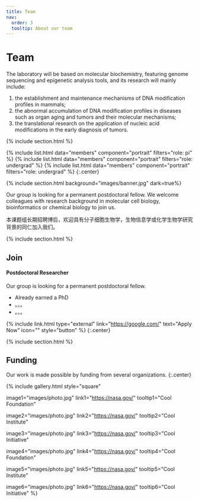 ```yaml
---
title: Team
nav:
  order: 3
  tooltip: About our team
---
```


# <i class="fas fa-users"></i>Team

The laboratory will be based on molecular biochemistry, featuring genome sequencing and epigenetic analysis tools, and its research will mainly include: 
1. the establishment and maintenance mechanisms of DNA modification profiles in mammals; 
2. the abnormal accumulation of DNA modification profiles in diseases such as organ aging and tumors and their molecular mechanisms; 
3. the translational research on the application of nucleic acid modifications in the early diagnosis of tumors.

{% include section.html %}

{%
  include list.html
  data="members"
  component="portrait"
  filters="role: pi"
%}
{%
  include list.html
  data="members"
  component="portrait"
  filters="role: undergrad"
%}
{%
  include list.html
  data="members"
  component="portrait"
  filters="role: undergrad"
%}
{:.center}

{% include section.html background="images/banner.jpg" dark=true%}

Our group is looking for a permanent postdoctoral fellow. 
We welcome colleagues with research background in molecular cell biology, bioinformatics or chemical biology to join us.

本课题组长期招聘博后，欢迎具有分子细胞生物学，生物信息学或化学生物学研究背景的同仁加入我们。

{% include section.html %}

## Join

#### Postdoctoral Researcher

Our group is looking for a permanent postdoctoral fellow. 

- Already earned a PhD
- 。。。
- 。。。

{% include link.html type="external" link="https://google.com/" text="Apply Now" icon="" style="button" %}
{:.center}

{% include section.html %}

## Funding

Our work is made possible by funding from several organizations.
{:.center}

{%
  include gallery.html
  style="square"

  image1="images/photo.jpg"
  link1="https://nasa.gov/"
  tooltip1="Cool Foundation"

  image2="images/photo.jpg"
  link2="https://nasa.gov/"
  tooltip2="Cool Institute"

  image3="images/photo.jpg"
  link3="https://nasa.gov/"
  tooltip3="Cool Initiative"

  image4="images/photo.jpg"
  link4="https://nasa.gov/"
  tooltip4="Cool Foundation"

  image5="images/photo.jpg"
  link5="https://nasa.gov/"
  tooltip5="Cool Institute"

  image6="images/photo.jpg"
  link6="https://nasa.gov/"
  tooltip6="Cool Initiative"
%}
